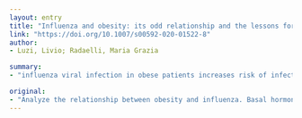 ```yaml
---
layout: entry
title: "Influenza and obesity: its odd relationship and the lessons for COVID-19 pandemic"
link: "https://doi.org/10.1007/s00592-020-01522-8"
author:
- Luzi, Livio; Radaelli, Maria Grazia

summary:
- "influenza viral infection in obese patients increases risk of infection and complications. Basal hormone milieu, defective response of immune system and sedentariness are major determinants in the severity of influenza virus infection. AMPK activators and PPAR gamma activators in the drug treatment for obesity associated with diabetes are the primary interventions. Suggestion in obese subjects should likely be longer than normal weight individuals. Being overweight increases the risk of infections and of complications for the single obese person. A large prevalence of obese individuals within the population may increase the chance of virulent viral infections. Influenza viral shedding and defective immune system."

original:
- "Analyze the relationship between obesity and influenza. Basal hormone milieu, defective response of both innate and adaptive immune system and sedentariness are major determinants in the severity of influenza viral infection in obese patients. Being overweight not only increases the risk of infection and of complications for the single obese person, but a large prevalence of obese individuals within the population might increase the chance of appearance of more virulent viral strain, prolongs the virus shedding throughout the total population and eventually might increase overall mortality rate of an influenza pandemic. Waiting for the development of a vaccination against COVID-19, isolation of positive cases and social distancing are the primary interventions. Nonetheless, evidence from previous influenza pandemics suggests the following interventions aimed at improving immune response: (1) lose weight with a mild caloric restriction; (2) include AMPK activators and PPAR gamma activators in the drug treatment for obesity associated with diabetes; and (3) practice mild-to-moderate physical exercise. Due to prolonged viral shedding, quarantine in obese subjects should likely be longer than normal weight individuals."
---
```


